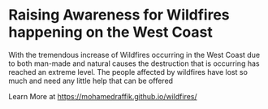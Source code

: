 # Raising Awareness for Wildfires happening on the West Coast

With the tremendous increase of Wildfires occurring in the West Coast due to both man-made and natural causes the destruction that is occurring has reached an extreme level. The people affected by wildfires have lost so much and need any little help that can be offered

Learn More at https://mohamedraffik.github.io/wildfires/